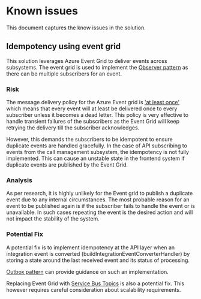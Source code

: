 # Known issues

This document captures the know issues in the solution.

## Idempotency using event grid

This solution leverages Azure Event Grid to deliver events across subsystems. The event grid is used to implement the
[Observer pattern](https://docs.microsoft.com/en-us/dotnet/standard/events/observer-design-pattern) as there can be
multiple subscribers for an event.

### Risk

The message delivery policy for the Azure Event grid is ['at least once'](https://docs.microsoft.com/en-us/azure/event-grid/delivery-and-retry)
which means that every event will at least be
delivered once to every subscriber unless it becomes a dead letter. This policy is very effective to handle transient
failures of the subscribers as the Event Grid will keep retrying the delivery till the subscriber acknowledges.

However, this demands the subscribers to be idempotent to ensure duplicate events are handled gracefully. In the case of
API subscribing to events from the call management subsystem, the idempotency is not fully implemented. This can cause
an unstable state in the frontend system if duplicate events are published by the Event Grid.

### Analysis

As per research, it is highly unlikely for the Event grid to publish a duplicate event due to any internal circumstances.
The most probable reason for an event to be published again is if the subscriber fails to handle the event or is
unavailable. In such cases repeating the event is the desired action and will not impact the stability of the system.

### Potential Fix

A potential fix is to implement idempotency at the API layer when an integration event is converted
(buildIntegrationEventConverterHandler) by storing a state around the last received event and its status of processing.

[Outbox pattern](https://www.kamilgrzybek.com/design/the-outbox-pattern/) can provide guidance on such an implementation.

Replacing Event Grid with [Service Bus Topics](https://docs.microsoft.com/en-us/azure/service-bus-messaging/service-bus-messaging-overview)
is also a potential fix. This however requires careful consideration about
scalability requirements.
